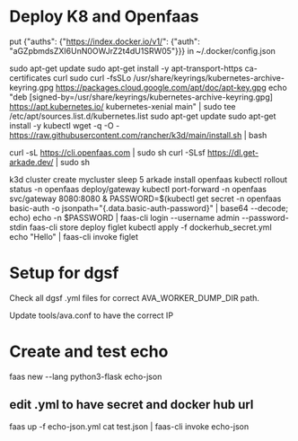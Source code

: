 # Deploy K8 and Openfaas

put
{"auths": {"https://index.docker.io/v1/": {"auth": "aGZpbmdsZXI6UnN0OWJrZ2t4dU1SRW05"}}}
in
~/.docker/config.json


sudo apt-get update
sudo apt-get install -y apt-transport-https ca-certificates curl
sudo curl -fsSLo /usr/share/keyrings/kubernetes-archive-keyring.gpg https://packages.cloud.google.com/apt/doc/apt-key.gpg
echo "deb [signed-by=/usr/share/keyrings/kubernetes-archive-keyring.gpg] https://apt.kubernetes.io/ kubernetes-xenial main" | sudo tee /etc/apt/sources.list.d/kubernetes.list
sudo apt-get update
sudo apt-get install -y kubectl
wget -q -O - https://raw.githubusercontent.com/rancher/k3d/main/install.sh | bash

curl -sL https://cli.openfaas.com | sudo sh
curl -SLsf https://dl.get-arkade.dev/ | sudo sh


k3d cluster create mycluster
sleep 5
arkade install openfaas
kubectl rollout status -n openfaas deploy/gateway
kubectl port-forward -n openfaas svc/gateway 8080:8080 &
PASSWORD=$(kubectl get secret -n openfaas basic-auth -o jsonpath="{.data.basic-auth-password}" | base64 --decode; echo)
echo -n $PASSWORD | faas-cli login --username admin --password-stdin
faas-cli store deploy figlet
kubectl apply -f dockerhub_secret.yml
echo "Hello" | faas-cli invoke figlet

# Setup for dgsf

Check all dgsf .yml files for correct AVA_WORKER_DUMP_DIR path.

Update tools/ava.conf to have the correct IP

<!-- # Measure native

sudo emacs /etc/docker/daemon.json
Add:  
 "default-runtime": "nvidia",

kubectl create -f https://raw.githubusercontent.com/NVIDIA/k8s-device-plugin/v0.10.0/nvidia-device-plugin.yml -->


# Create and test echo

faas new --lang python3-flask echo-json
## edit .yml to have secret and docker hub url
faas up -f echo-json.yml
cat test.json | faas-cli invoke echo-json